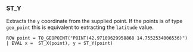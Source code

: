 <!--
This is generated by ESQL's AbstractFunctionTestCase. Do no edit it. See ../README.md for how to regenerate it.
-->

### ST_Y
Extracts the `y` coordinate from the supplied point.
If the points is of type `geo_point` this is equivalent to extracting the `latitude` value.

```
ROW point = TO_GEOPOINT("POINT(42.97109629958868 14.7552534006536)")
| EVAL x =  ST_X(point), y = ST_Y(point)
```
